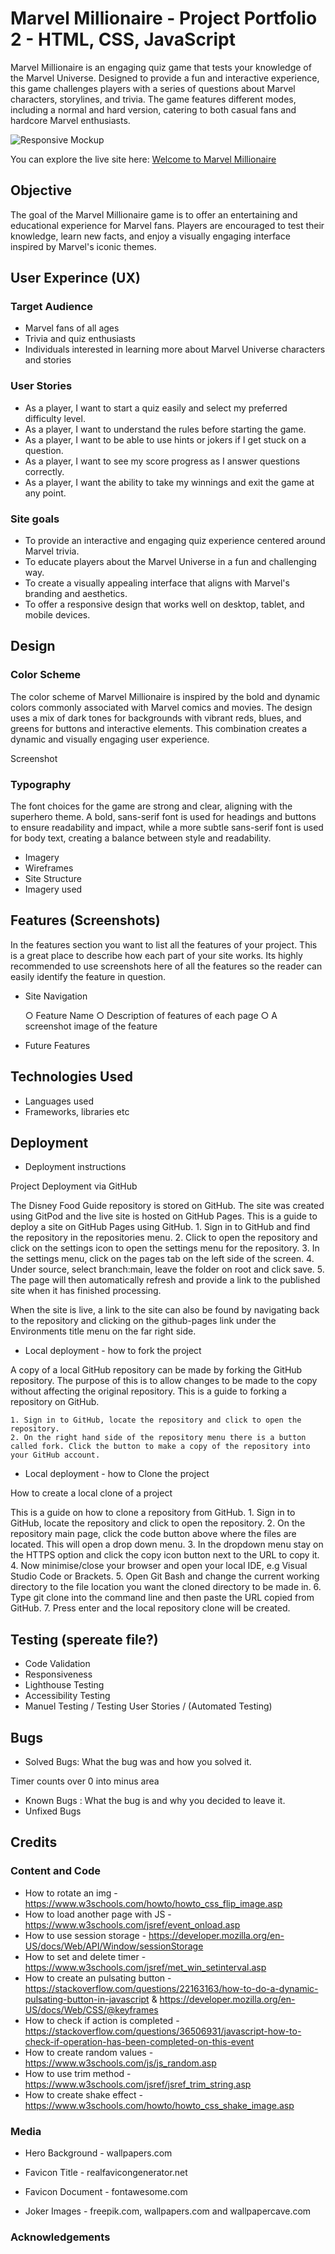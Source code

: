 # Marvel Millionaire - Project Portfolio 2 - HTML, CSS, JavaScript

Marvel Millionaire is an engaging quiz game that tests your knowledge of the Marvel Universe. Designed to provide a fun and interactive experience, this game challenges players with a series of questions about Marvel characters, storylines, and trivia. The game features different modes, including a normal and hard version, catering to both casual fans and hardcore Marvel enthusiasts.

![Responsive Mockup](readme-img\mockup.png)

You can explore the live site here: [Welcome to Marvel Millionaire](https://chriscross1983.github.io/pp2/)

## Objective

The goal of the Marvel Millionaire game is to offer an entertaining and educational experience for Marvel fans. Players are encouraged to test their knowledge, learn new facts, and enjoy a visually engaging interface inspired by Marvel's iconic themes.

## User Experince (UX)

### Target Audience

- Marvel fans of all ages
- Trivia and quiz enthusiasts
- Individuals interested in learning more about Marvel Universe characters and stories

### User Stories

- As a player, I want to start a quiz easily and select my preferred difficulty level.
- As a player, I want to understand the rules before starting the game.
- As a player, I want to be able to use hints or jokers if I get stuck on a question.
- As a player, I want to see my score progress as I answer questions correctly.
- As a player, I want the ability to take my winnings and exit the game at any point.

### Site goals

- To provide an interactive and engaging quiz experience centered around Marvel trivia.
- To educate players about the Marvel Universe in a fun and challenging way.
- To create a visually appealing interface that aligns with Marvel's branding and aesthetics.
- To offer a responsive design that works well on desktop, tablet, and mobile devices.

## Design

### Color Scheme

The color scheme of Marvel Millionaire is inspired by the bold and dynamic colors commonly associated with Marvel comics and movies. The design uses a mix of dark tones for backgrounds with vibrant reds, blues, and greens for buttons and interactive elements. This combination creates a dynamic and visually engaging user experience.

Screenshot

### Typography

The font choices for the game are strong and clear, aligning with the superhero theme. A bold, sans-serif font is used for headings and buttons to ensure readability and impact, while a more subtle sans-serif font is used for body text, creating a balance between style and readability.

  - Imagery
  - Wireframes
  - Site Structure
  - Imagery used

## Features (Screenshots)
  
  In the features section you want to list all the features of your project. This is a great place to describe how each part of your site works. Its highly recommended to use screenshots here of all the features so the reader can easily identify the feature in question.
  
  - Site Navigation

    ○ Feature Name
    ○ Description of features of each page
    ○ A screenshot image of the feature

 - Future Features

## Technologies Used
  - Languages used
  - Frameworks, libraries etc

## Deployment
  - Deployment instructions
  
  Project Deployment via GitHub
  
  The Disney Food Guide repository is stored on GitHub. The site was created using GitPod and the live site is hosted on GitHub Pages. This is a guide to deploy a site on GitHub Pages using GitHub.
    1. Sign in to GitHub and find the repository in the repositories menu.
    2. Click to open the repository and click on the settings icon to open the settings menu for the repository.
    3. In the settings menu, click on the pages tab on the left side of the screen.
    4. Under source, select branch:main, leave the folder on root and click save.
    5. The page will then automatically refresh and provide a link to the published site when it has finished processing.
    
  
  When the site is live, a link to the site can also be found by navigating back to the repository and clicking on the github-pages link under the Environments title menu on the far right side.
  
  
  - Local deployment - how to fork the project
  
  A copy of a local GitHub repository can be made by forking the GitHub repository. The purpose of this is to allow changes to be made to the copy without affecting the original repository. This is a guide to forking a repository on GitHub.

    1. Sign in to GitHub, locate the repository and click to open the repository.
    2. On the right hand side of the repository menu there is a button called fork. Click the button to make a copy of the repository into your GitHub account.
    
  - Local deployment - how to Clone the project
  
  How to create a local clone of a project
  
  This is a guide on how to clone a repository from GitHub.
    1. Sign in to GitHub, locate the repository and click to open the repository.
    2. On the repository main page, click the code button above where the files are located. This will open a drop down menu.
    3. In the dropdown menu stay on the HTTPS option and click the copy icon button next to the URL to copy it.
    4. Now minimise/close your browser and open your local IDE, e.g Visual Studio Code or Brackets.
    5. Open Git Bash and change the current working directory to the file location you want the cloned directory to be made in.
    6. Type git clone into the command line and then paste the URL copied from GitHub.
    7. Press enter and the local repository clone will be created.

## Testing (spereate file?)

  - Code Validation
  - Responsiveness
  - Lighthouse Testing
  - Accessibility Testing
  - Manuel Testing / Testing User Stories / (Automated Testing)
  
## Bugs

  - Solved Bugs: What the bug was and how you solved it.

  Timer counts over 0 into minus area

  - Known Bugs : What the bug is and why you decided to leave it.
  - Unfixed Bugs

## Credits
  ### Content and Code

   - How to rotate an img - https://www.w3schools.com/howto/howto_css_flip_image.asp
   - How to load another page with JS - https://www.w3schools.com/jsref/event_onload.asp
   - How to use session storage - https://developer.mozilla.org/en-US/docs/Web/API/Window/sessionStorage
   - How to set and delete timer - https://www.w3schools.com/jsref/met_win_setinterval.asp
   - How to create an pulsating button - https://stackoverflow.com/questions/22163163/how-to-do-a-dynamic-pulsating-button-in-javascript & https://developer.mozilla.org/en-US/docs/Web/CSS/@keyframes
   - How to check if action is completed - https://stackoverflow.com/questions/36506931/javascript-how-to-check-if-operation-has-been-completed-on-this-event
   - How to create random values - https://www.w3schools.com/js/js_random.asp
   - How to use trim method - https://www.w3schools.com/jsref/jsref_trim_string.asp
   - How to create shake effect - https://www.w3schools.com/howto/howto_css_shake_image.asp

  ### Media
   - Hero Background - wallpapers.com
   - Favicon Title - realfavicongenerator.net
   - Favicon Document - fontawesome.com

  - Joker Images - freepik.com, wallpapers.com and wallpapercave.com

  ### Acknowledgements

